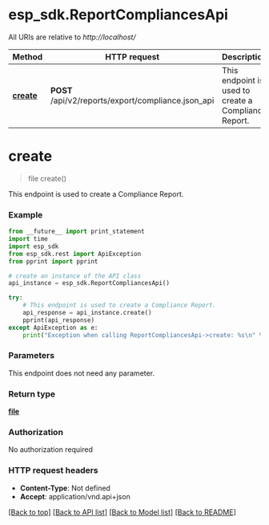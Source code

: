 # esp_sdk.ReportCompliancesApi

All URIs are relative to *http://localhost/*

Method | HTTP request | Description
------------- | ------------- | -------------
[**create**](ReportCompliancesApi.md#create) | **POST** /api/v2/reports/export/compliance.json_api | This endpoint is used to create a Compliance Report.


# **create**
> file create()

This endpoint is used to create a Compliance Report.

### Example 
```python
from __future__ import print_statement
import time
import esp_sdk
from esp_sdk.rest import ApiException
from pprint import pprint

# create an instance of the API class
api_instance = esp_sdk.ReportCompliancesApi()

try: 
    # This endpoint is used to create a Compliance Report.
    api_response = api_instance.create()
    pprint(api_response)
except ApiException as e:
    print("Exception when calling ReportCompliancesApi->create: %s\n" % e)
```

### Parameters
This endpoint does not need any parameter.

### Return type

[**file**](file.md)

### Authorization

No authorization required

### HTTP request headers

 - **Content-Type**: Not defined
 - **Accept**: application/vnd.api+json

[[Back to top]](#) [[Back to API list]](../README.md#documentation-for-api-endpoints) [[Back to Model list]](../README.md#documentation-for-models) [[Back to README]](../README.md)

